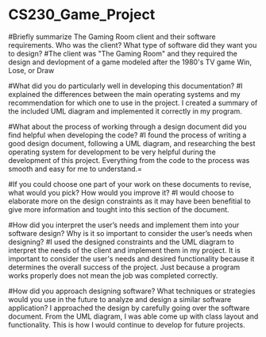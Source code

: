 # CS230_Game_Project
#Briefly summarize The Gaming Room client and their software requirements. Who was the client? What type of software did they want you to design?
#The client was "The Gaming Room" and they required the design and devlopment of a game modeled after the 1980's TV game Win, Lose, or Draw

#What did you do particularly well in developing this documentation?
#I explained the differences between the main operating systems and my recommendation for which one to use in the project. I created a summary of the included UML diagram and implemented it correctly in my program. 

#What about the process of working through a design document did you find helpful when developing the code?
#I found the process of writing a good design document, following a UML diagram, and researching the best operating system for development to be very helpful during the development of this project. Everything from the code to the process was smooth and easy for me to understand.=

#If you could choose one part of your work on these documents to revise, what would you pick? How would you improve it?
#I would choose to elaborate more on the design constraints as it may have been benefitial to give more information and tought into this section of the document.

#How did you interpret the user’s needs and implement them into your software design? Why is it so important to consider the user’s needs when designing?
#I used the designed constraints and the UML diagram to interpret the needs of the client and implement them in my project. It is important to consider the user's needs and desired functionality because it determines the overall success of the project. Just because a program works properly does not mean the job was completed correctly. 

#How did you approach designing software? What techniques or strategies would you use in the future to analyze and design a similar software application?
I approached the design by carefully going over the software document. From the UML diagram, I was able come up with class layout and functionality. This is how I would continue to develop for future projects. 
